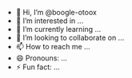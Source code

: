 - 👋 Hi, I’m @boogle-otoox
- 👀 I’m interested in ...
- 🌱 I’m currently learning ...
- 💞️ I’m looking to collaborate on ...
- 📫 How to reach me ...
- 😄 Pronouns: ...
- ⚡ Fun fact: ...

<!---
boogle-otoox/boogle-otoox is a ✨ special ✨ repository because its `README.md` (this file) appears on your GitHub profile.
You can click the Preview link to take a look at your changes.
--->
